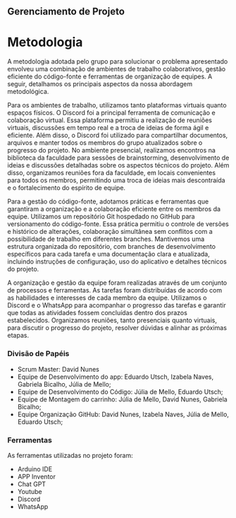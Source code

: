 ## Gerenciamento de Projeto


# Metodologia

  A metodologia adotada pelo grupo para solucionar o problema apresentado envolveu uma combinação de ambientes de trabalho colaborativos, gestão eficiente do código-fonte e ferramentas de organização de equipes. A seguir, detalhamos os principais aspectos da nossa abordagem metodológica.
  
  Para os ambientes de trabalho, utilizamos tanto plataformas virtuais quanto espaços físicos. O Discord foi a principal ferramenta de comunicação e colaboração virtual. Essa plataforma permitiu a realização de reuniões virtuais, discussões em tempo real e a troca de ideias de forma ágil e eficiente. Além disso, o Discord foi utilizado para compartilhar documentos, arquivos e manter todos os membros do grupo atualizados sobre o progresso do projeto. No ambiente presencial, realizamos encontros na biblioteca da faculdade para sessões de brainstorming, desenvolvimento de ideias e discussões detalhadas sobre os aspectos técnicos do projeto. Além disso, organizamos reuniões fora da faculdade, em locais convenientes para todos os membros, permitindo uma troca de ideias mais descontraída e o fortalecimento do espírito de equipe.
  
  Para a gestão do código-fonte, adotamos práticas e ferramentas que garantiram a organização e a colaboração eficiente entre os membros da equipe. Utilizamos um repositório Git hospedado no GitHub para versionamento do código-fonte. Essa prática permitiu o controle de versões e histórico de alterações, colaboração simultânea sem conflitos com a possibilidade de trabalho em diferentes branches. Mantivemos uma estrutura organizada do repositório, com branches de desenvolvimento específicos para cada tarefa e uma documentação clara e atualizada, incluindo instruções de configuração, uso do aplicativo e detalhes técnicos do projeto.
  
  A organização e gestão da equipe foram realizadas através de um conjunto de processos e ferramentas. As tarefas foram distribuídas de acordo com as habilidades e interesses de cada membro da equipe. Utilizamos o Discord e o WhatsApp para acompanhar o progresso das tarefas e garantir que todas as atividades fossem concluídas dentro dos prazos estabelecidos. Organizamos reuniões, tanto presenciais quanto virtuais, para discutir o progresso do projeto, resolver dúvidas e alinhar as próximas etapas. 

### Divisão de Papéis

- Scrum Master: David Nunes
- Equipe de Desenvolvimento do app: Eduardo Utsch, Izabela Naves, Gabriela Bicalho, Júlia de Mello;
- Equipe de Desenvolvimento do Código: Júlia de Mello, Eduardo Utsch;
- Equipe de Montagem do carrinho: Júlia de Mello, David Nunes, Gabriela Bicalho;
- Equipe Organização GitHub: David Nunes, Izabela Naves, Júlia de Mello, Eduardo Utsch;

### Ferramentas

As ferramentas utilizadas no projeto foram:

- Arduino IDE
- APP Inventor
- Chat GPT
- Youtube
- Discord
- WhatsApp

